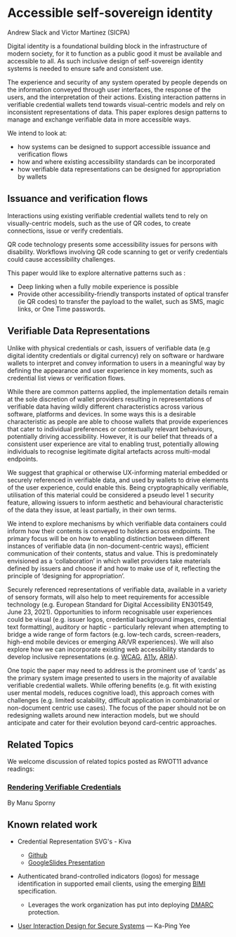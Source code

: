 # Accessible self-sovereign identity

Andrew Slack and Victor Martinez (SICPA)

Digital identity is a foundational building block in the infrastructure of modern society, for it to function as a public good it must be available and accessible to all. As such inclusive design of self-sovereign identity systems is needed to ensure safe and consistent use.

The experience and security of any system operated by people depends on the information conveyed through user interfaces, the response of the users, and the interpretation of their actions. Existing interaction patterns in verifiable credential wallets tend towards visual-centric models and rely on inconsistent representations of data. This paper explores design patterns to manage and exchange verifiable data in more accessible ways.

We intend to look at:

- how systems can be designed to support accessible issuance and verification flows
- how and where existing accessibility standards can be incorporated
- how verifiable data representations can be designed for appropriation by wallets

## Issuance and verification flows

Interactions using existing verifiable credential wallets tend to rely on visually-centric models, such as the use of QR codes, to create connections, issue or verify credentials. 

QR code technology presents some accessibility issues for persons with disability. Workflows involving QR code scanning to get or verify credentials could cause accessibility challenges. 

This paper would like to explore alternative patterns such as : 
* Deep linking when a fully mobile experience is possible 
* Provide other accessibility-friendly transports instated of optical transfer (ie QR codes) to transfer the payload to the wallet, such as SMS, magic links, or One Time passwords.

## Verifiable Data Representations

Unlike with physical credentials or cash, issuers of verifiable data (e.g digital identity credentials or digital currency) rely on software or hardware wallets to interpret and convey information to users in a meaningful way by defining the appearance and user experience in key moments, such as credential list views or verification flows.

While there are common patterns applied, the implementation details remain at the sole discretion of wallet providers resulting in representations of verifiable data having wildly different characteristics across various software, platforms and devices. In some ways this is a desirable characteristic as people are able to choose wallets that provide experiences that cater to individual preferences or contextually relevant behaviours, potentially driving accessibility. However, it is our belief that threads of a consistent user experience are vital to enabling trust, potentially allowing individuals to recognise legitimate digital artefacts across multi-modal endpoints. 

We suggest that graphical or otherwise UX-informing material embedded or securely referenced in verifiable data, and used by wallets to drive elements of the user experience, could enable this. Being cryptographically verifiable, utilisation of this material could be considered a pseudo level 1 security feature, allowing issuers to inform aesthetic and behavioural characteristic of the data they issue, at least partially, in their own terms.

We intend to explore mechanisms by which verifiable data containers could inform how their contents is conveyed to holders across endpoints. The primary focus will be on how to enabling distinction between different instances of verifiable data (in non-document-centric ways), efficient communication of their contents, status and value. This is predominately envisioned as a ‘collaboration’ in which wallet providers take materials defined by issuers and choose if and how to make use of it, reflecting the principle of ‘designing for appropriation’.

Securely referenced representations of verifiable data, available in a variety of sensory formats, will also help to meet requirements for accessible technology (e.g. European Standard for Digital Accessibility EN301549, June 23, 2021). Opportunities to inform recognisable user experiences could be visual (e.g. issuer logos, credential background images, credential text formatting), auditory or haptic - particularly relevant when attempting to bridge a wide range of form factors (e.g. low-tech cards, screen-readers, high-end mobile devices or emerging AR/VR experiences). We will also explore how we can incorporate existing web accessibility standards to develop inclusive representations (e.g. [WCAG](https://www.w3.org/WAI/standards-guidelines/wcag/), [A11y](https://www.a11yproject.com), [ARIA](https://developer.mozilla.org/enUS/docs/Web/Accessibility/ARIA)).

One topic the paper may need to address is the prominent use of ‘cards’ as the primary system image presented to users in the majority of available verifiable credential wallets. While offering benefits (e.g. fit with existing user mental models, reduces cognitive load), this approach comes with challenges (e.g. limited scalability, difficult application in combinatorial or non-document centric use cases). The focus of the paper should not be on redesigning wallets around new interaction models, but we should anticipate and cater for their evolution beyond card-centric approaches.

## Related Topics

We welcome discussion of related topics posted as RWOT11 advance readings:

### [Rendering Verifiable Credentials](https://github.com/WebOfTrustInfo/rwot11-the-hague/blob/master/advance-readings/rendering-verifiable-credentials.md)  
By Manu Sporny

## Known related work

- Credential Representation SVG's - Kiva
  - [Github](https://github.com/kiva/credential-representation)
  - [GoogleSlides Presentation](https://docs.google.com/presentation/d/11bsfTnROju2dveI2fK2uzAtPMQR6YqKCjZflfPa1IWU/edit?ts=60ca5327#slide=id.ge046b0965b_0_24)

- Authenticated brand-controlled indicators (logos) for message identification in supported email clients, using the emerging [BIMI](https://bimigroup.org) specification.
  - Leverages the work organization has put into deploying [DMARC](https://support.google.com/a/answer/2466580?hl=en) protection.

- [User Interaction Design for Secure Systems](http://zesty.ca/pubs/csd-02-1184.pdf) — Ka-Ping Yee
